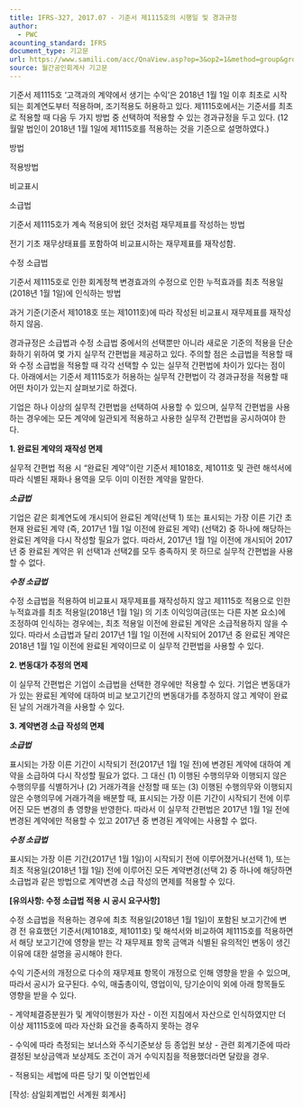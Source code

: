 ```yaml
---
title: IFRS-327, 2017.07 - 기준서 제1115호의 시행일 및 경과규정
author:
  - PWC
acounting_standard: IFRS
document_type: 기고문
url: https://www.samili.com/acc/QnaView.asp?op=3&op2=1&method=group&group=2086-15;1&orgcode=0&searchword=&page=4&code=IFRS%2D327%3A201707
source: 월간공인회계사 기고문
---
```

기준서 제1115호 ‘고객과의 계약에서 생기는 수익’은 2018년 1월 1일 이후 최초로 시작되는 회계연도부터 적용하며, 조기적용도 허용하고 있다. 제1115호에서는 기준서를 최초로 적용할 때 다음 두 가지 방법 중 선택하여 적용할 수 있는 경과규정을 두고 있다. (12월말 법인이 2018년 1월 1일에 제1115호를 적용하는 것을 기준으로 설명하였다.)

방법

적용방법

비교표시

소급법

기준서 제1115호가 계속 적용되어 왔던 것처럼 재무제표를 작성하는 방법

전기 기초 재무상태표를 포함하여 비교표시하는 재무제표를 재작성함.

수정 소급법

기준서 제1115호로 인한 회계정책 변경효과의 수정으로 인한 누적효과를 최초 적용일 (2018년 1월 1일)에 인식하는 방법

과거 기준(기준서 제1018호 또는 제1011호)에 따라 작성된 비교표시 재무제표를 재작성하지 않음.

  

경과규정은 소급법과 수정 소급법 중에서의 선택뿐만 아니라 새로운 기준의 적용을 단순화하기 위하여 몇 가지 실무적 간편법을 제공하고 있다. 주의할 점은 소급법을 적용할 때와 수정 소급법을 적용할 때 각각 선택할 수 있는 실무적 간편법에 차이가 있다는 점이다. 아래에서는 기준서 제1115호가 허용하는 실무적 간편법이 각 경과규정을 적용할 때 어떤 차이가 있는지 살펴보기로 하겠다.

  

기업은 하나 이상의 실무적 간편법을 선택하여 사용할 수 있으며, 실무적 간편법을 사용하는 경우에는 모든 계약에 일관되게 적용하고 사용한 실무적 간편법을 공시하여야 한다.

  

**1\. 완료된 계약의 재작성 면제**

실무적 간편법 적용 시 “완료된 계약”이란 기준서 제1018호, 제1011호 및 관련 해석서에 따라 식별된 재화나 용역을 모두 이미 이전한 계약을 말한다.

  

***소급법***

기업은 같은 회계연도에 개시되어 완료된 계약(선택 1) 또는 표시되는 가장 이른 기간 초 현재 완료된 계약 (즉, 2017년 1월 1일 이전에 완료된 계약) (선택2) 중 하나에 해당하는 완료된 계약을 다시 작성할 필요가 없다. 따라서, 2017년 1월 1일 이전에 개시되어 2017년 중 완료된 계약은 위 선택1과 선택2를 모두 충족하지 못 하므로 실무적 간편법을 사용할 수 없다.

  

***수정 소급법***

수정 소급법을 적용하여 비교표시 재무제표를 재작성하지 않고 제1115호 적용으로 인한 누적효과를 최초 적용일(2018년 1월 1일) 의 기초 이익잉여금(또는 다른 자본 요소)에 조정하여 인식하는 경우에는, 최초 적용일 이전에 완료된 계약은 소급적용하지 않을 수 있다. 따라서 소급법과 달리 2017년 1월 1일 이전에 시작되어 2017년 중 완료된 계약은 2018년 1월 1일 이전에 완료된 계약이므로 이 실무적 간편법을 사용할 수 있다.

  

**2\. 변동대가 추정의 면제**

이 실무적 간편법은 기업이 소급법을 선택한 경우에만 적용할 수 있다. 기업은 변동대가가 있는 완료된 계약에 대하여 비교 보고기간의 변동대가를 추정하지 않고 계약이 완료된 날의 거래가격을 사용할 수 있다.

  

**3\. 계약변경 소급 작성의 면제**

  

***소급법***

표시되는 가장 이른 기간이 시작되기 전(2017년 1월 1일 전)에 변경된 계약에 대하여 계약을 소급하여 다시 작성할 필요가 없다. 그 대신 (1) 이행된 수행의무와 이행되지 않은 수행의무를 식별하거나 (2) 거래가격을 산정할 때 또는 (3) 이행된 수행의무와 이행되지 않은 수행의무에 거래가격을 배분할 때, 표시되는 가장 이른 기간이 시작되기 전에 이루어진 모든 변경의 총 영향을 반영한다. 따라서 이 실무적 간편법은 2017년 1월 1일 전에 변경된 계약에만 적용할 수 있고 2017년 중 변경된 계약에는 사용할 수 없다.

  

***수정 소급법***

표시되는 가장 이른 기간(2017년 1월 1일)이 시작되기 전에 이루어졌거나(선택 1), 또는 최초 적용일(2018년 1월 1일) 전에 이루어진 모든 계약변경(선택 2) 중 하나에 해당하면 소급법과 같은 방법으로 계약변경 소급 작성의 면제를 적용할 수 있다.

**\[유의사항: 수정 소급법 적용 시 공시 요구사항\]**

수정 소급법을 적용하는 경우에 최초 적용일(2018년 1월 1일)이 포함된 보고기간에 변경 전 유효했던 기준서(제1018호, 제1011호) 및 해석서와 비교하여 제1115호를 적용하면서 해당 보고기간에 영향을 받는 각 재무제표 항목 금액과 식별된 유의적인 변동이 생긴 이유에 대한 설명을 공시해야 한다.

수익 기준서의 개정으로 다수의 재무제표 항목이 개정으로 인해 영향을 받을 수 있으며, 따라서 공시가 요구된다. 수익, 매출총이익, 영업이익, 당기순이익 외에 아래 항목들도 영향을 받을 수 있다.

\- 계약체결증분원가 및 계약이행원가 자산 - 이전 지침에서 자산으로 인식하였지만 더 이상 제1115호에 따라 자산화 요건을 충족하지 못하는 경우

\- 수익에 따라 측정되는 보너스와 주식기준보상 등 종업원 보상 - 관련 회계기준에 따라 결정된 보상금액과 보상제도 조건이 과거 수익지침을 적용했더라면 달랐을 경우.

\- 적용되는 세법에 따른 당기 및 이연법인세

  

\[작성: 삼일회계법인 서계원 회계사\]